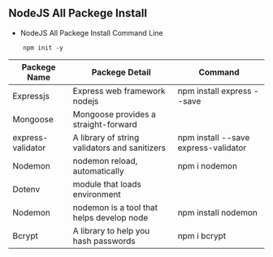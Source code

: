 ## NodeJS All Packege Install

- NodeJS All Packege Install Command Line

```
    npm init -y

```

| Packege Name      | Packege Detail                                | Command                              |
| ----------------- | --------------------------------------------- | ------------------------------------ |
| Expressjs         | Express web framework nodejs                  | npm install express --save           |
| Mongoose          | Mongoose provides a straight-forward          |                                      |
| express-validator | A library of string validators and sanitizers | npm install --save express-validator |
| Nodemon           | nodemon reload, automatically                 | npm i nodemon                        |
| Dotenv            | module that loads environment                 |
| Nodemon           | nodemon is a tool that helps develop node     | npm install nodemon                  |
| Bcrypt            | A library to help you hash passwords          | npm i bcrypt                         |
